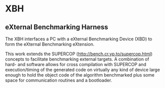 # XBH
## eXternal Benchmarking Harness

The XBH interfaces a PC with a eXternal Benchmarking Device (XBD) to form the eXternal Benchmarking eXtension.

This work extends the SUPERCOP (http://bench.cr.yp.to/supercop.html) concepts to facilitate benchmarking external targets. A combination of hard- and software allows for cross compilation with SUPERCOP and execution/timing of the generated code on virtually any kind of device large enough to hold the object code of the algorithm benchmarked plus some space for communication routines and a bootloader.



